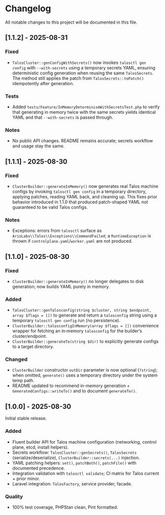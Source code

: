 # Changelog

All notable changes to this project will be documented in this file.

## [1.1.2] - 2025-08-31

### Fixed
- `TalosCluster::genConfigWithSecrets()` now invokes `talosctl gen config` with `--with-secrets` using a temporary secrets YAML, ensuring deterministic config generation when reusing the same `TalosSecrets`. The method still applies the patch from `TalosSecrets::toPatch()` idempotently after generation.

### Tests
- Added `tests/Feature/InMemoryDeterminismWithSecretsTest.php` to verify that generating in memory twice with the same secrets yields identical YAML and that `--with-secrets` is passed through.

### Notes
- No public API changes. README remains accurate; secrets workflow and usage stay the same.

## [1.1.1] - 2025-08-30

### Fixed
- `ClusterBuilder::generateInMemory()` now generates real Talos machine configs by invoking `talosctl gen config` in a temporary directory, applying patches, reading YAML back, and cleaning up. This fixes prior behavior introduced in 1.1.0 that produced patch-shaped YAML not guaranteed to be valid Talos configs.

### Notes
- Exceptions: errors from `talosctl` surface as `ArioLabs\\Talos\\Exceptions\\CommandFailed`; a `RuntimeException` is thrown if `controlplane.yaml`/`worker.yaml` are not produced.

## [1.1.0] - 2025-08-30

### Fixed
- `ClusterBuilder::generateInMemory()` no longer delegates to disk generation; now builds YAML purely in memory.

### Added
- `TalosCluster::genTalosconfig(string $cluster, string $endpoint, array $flags = [])` to generate and return a `talosconfig` string using a temporary `talosctl gen config` run (no persistence).
- `ClusterBuilder::talosconfigInMemory(array $flags = [])` convenience wrapper for fetching an in‑memory `talosconfig` for the builder’s cluster/endpoint.
- `ClusterBuilder::generateTo(string $dir)` to explicitly generate configs to a target directory.

### Changed
- `ClusterBuilder` constructor `outDir` parameter is now optional (`?string`); when omitted, `generate()` uses a temporary directory under the system temp path.
- README updated to recommend in-memory generation + `GeneratedConfigs::writeTo()` and to document `generateTo()`.

## [1.0.0] - 2025-08-30

Initial stable release.

### Added
- Fluent builder API for Talos machine configuration (networking, control plane, etcd, install helpers).
- Secrets workflow: `TalosCluster::genSecrets()`, `TalosSecrets` (serialize/deserialize), `ClusterBuilder::secrets(...)` injection.
- YAML patching helpers: `set()`, `patchBoth()`, `patchFile()` with documented precedence.
- Integration validation with `talosctl validate`; CI matrix for Talos current + prior minor.
- Laravel integration: `TalosFactory`, service provider, facade.

### Quality
- 100% test coverage, PHPStan clean, Pint formatted.
